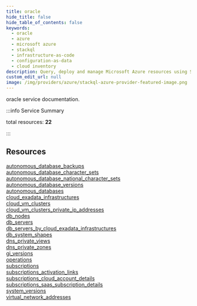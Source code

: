 ```yaml
---
title: oracle
hide_title: false
hide_table_of_contents: false
keywords:
  - oracle
  - azure
  - microsoft azure
  - stackql
  - infrastructure-as-code
  - configuration-as-data
  - cloud inventory
description: Query, deploy and manage Microsoft Azure resources using SQL
custom_edit_url: null
image: /img/providers/azure/stackql-azure-provider-featured-image.png
---
```


oracle service documentation.

:::info Service Summary

<div class="row">
<div class="providerDocColumn">
<span>total resources:&nbsp;<b>22</b></span><br />
</div>
</div>

:::

## Resources
<div class="row">
<div class="providerDocColumn">
<a href="/providers/azure_isv/oracle/autonomous_database_backups/">autonomous_database_backups</a><br />
<a href="/providers/azure_isv/oracle/autonomous_database_character_sets/">autonomous_database_character_sets</a><br />
<a href="/providers/azure_isv/oracle/autonomous_database_national_character_sets/">autonomous_database_national_character_sets</a><br />
<a href="/providers/azure_isv/oracle/autonomous_database_versions/">autonomous_database_versions</a><br />
<a href="/providers/azure_isv/oracle/autonomous_databases/">autonomous_databases</a><br />
<a href="/providers/azure_isv/oracle/cloud_exadata_infrastructures/">cloud_exadata_infrastructures</a><br />
<a href="/providers/azure_isv/oracle/cloud_vm_clusters/">cloud_vm_clusters</a><br />
<a href="/providers/azure_isv/oracle/cloud_vm_clusters_private_ip_addresses/">cloud_vm_clusters_private_ip_addresses</a><br />
<a href="/providers/azure_isv/oracle/db_nodes/">db_nodes</a><br />
<a href="/providers/azure_isv/oracle/db_servers/">db_servers</a><br />
<a href="/providers/azure_isv/oracle/db_servers_by_cloud_exadata_infrastructures/">db_servers_by_cloud_exadata_infrastructures</a>
</div>
<div class="providerDocColumn">
<a href="/providers/azure_isv/oracle/db_system_shapes/">db_system_shapes</a><br />
<a href="/providers/azure_isv/oracle/dns_private_views/">dns_private_views</a><br />
<a href="/providers/azure_isv/oracle/dns_private_zones/">dns_private_zones</a><br />
<a href="/providers/azure_isv/oracle/gi_versions/">gi_versions</a><br />
<a href="/providers/azure_isv/oracle/operations/">operations</a><br />
<a href="/providers/azure_isv/oracle/subscriptions/">subscriptions</a><br />
<a href="/providers/azure_isv/oracle/subscriptions_activation_links/">subscriptions_activation_links</a><br />
<a href="/providers/azure_isv/oracle/subscriptions_cloud_account_details/">subscriptions_cloud_account_details</a><br />
<a href="/providers/azure_isv/oracle/subscriptions_saas_subscription_details/">subscriptions_saas_subscription_details</a><br />
<a href="/providers/azure_isv/oracle/system_versions/">system_versions</a><br />
<a href="/providers/azure_isv/oracle/virtual_network_addresses/">virtual_network_addresses</a>
</div>
</div>